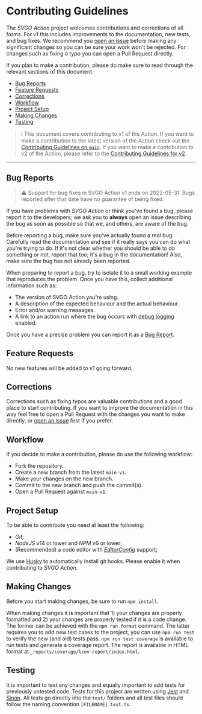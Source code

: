 # Contributing Guidelines

The _SVGO Action_ project welcomes contributions and corrections of all forms.
For v1 this includes improvements to the documentation, new tests, and bug
fixes. We recommend you [open an issue] before making any significant changes so
you can be sure your work won't be rejected. For changes such as fixing a typo
you can open a Pull Request directly.

If you plan to make a contribution, please do make sure to read through the
relevant sections of this document.

- [Bug Reports](#bug-reports)
- [Feature Requests](#feature-requests)
- [Corrections](#corrections)
- [Workflow](#workflow)
- [Project Setup](#project-setup)
- [Making Changes](#making-changes)
- [Testing](#testing)

> :information_source: This document covers contributing to v1 of the Action. If
> you want to make a contribution to the latest version of the Action check out
> the [Contributing Guidelines on `main`]. If you want to make a contribution to
> v2 of the Action, please refer to the [Contributing Guidelines for v2].

---

## Bug Reports

> :warning: Support for bug fixes in SVGO Action v1 ends on 2022-05-31. Bugs
> reported after that date have no guarantee of being fixed.

If you have problems with _SVGO Action_ or think you've found a bug, please
report it to the developers; we ask you to **always** open an issue describing
the bug as soon as possible so that we, and others, are aware of the bug.

Before reporting a bug, make sure you've actually found a real bug. Carefully
read the documentation and see if it really says you can do what you're trying
to do. If it's not clear whether you should be able to do something or not,
report that too; it's a bug in the documentation! Also, make sure the bug has
not already been reported.

When preparing to report a bug, try to isolate it to a small working example
that reproduces the problem. Once you have this, collect additional information
such as:

- The version of SVGO Action you're using.
- A description of the expected behaviour and the actual behaviour.
- Error and/or warning messages.
- A link to an action run where the bug occurs with [debug logging] enabled.

Once you have a precise problem you can report it as a [Bug Report].

## Feature Requests

No new features will be added to v1 going forward.

## Corrections

Corrections such as fixing typos are valuable contributions and a good place to
start contributing. If you want to improve the documentation in this way feel
free to open a Pull Request with the changes you want to make directly, or [open
an issue] first if you prefer.

## Workflow

If you decide to make a contribution, please do use the following workflow:

- Fork the repository.
- Create a new branch from the latest `main-v1`.
- Make your changes on the new branch.
- Commit to the new branch and push the commit(s).
- Open a Pull Request against `main-v1`.

## Project Setup

To be able to contribute you need at least the following:

- _Git_;
- _NodeJS_ v14 or lower and _NPM_ v6 or lower;
- (Recommended) a code editor with _[EditorConfig]_ support;

We use [Husky] to automatically install git hooks. Please enable it when
contributing to _SVGO Action_.

## Making Changes

Before you start making changes, be sure to run `npm install`.

When making changes it is important that 1) your changes are properly formatted
and 2) your changes are properly tested if it is a code change. The former can
be achieved with the `npm run format` command. The latter requires you to add
new test cases to the project, you can use `npm run test` to verify the new (and
old) tests pass. `npm run test:coverage` is available to run tests and generate
a coverage report. The report is available in HTML format at
`_reports/coverage/lcov-report/index.html`.

## Testing

It is important to test any changes and equally important to add tests for
previously untested code. Tests for this project are written using [Jest] and
[Sinon]. All tests go directly into the `test/` folders and all test files
should follow the naming convention `[FILENAME].test.ts`.

[bug report]: https://github.com/ericcornelissen/svgo-action/issues/new?labels=bug&template=bug_report.md
[contributing guidelines on `main`]: https://github.com/ericcornelissen/svgo-action/blob/main/CONTRIBUTING.md
[contributing guidelines for v2]: https://github.com/ericcornelissen/svgo-action/blob/main-v2/CONTRIBUTING.md
[debug logging]: https://docs.github.com/en/actions/managing-workflow-runs/enabling-debug-logging
[editorconfig]: https://editorconfig.org/
[husky]: https://typicode.github.io/husky/#/
[jest]: https://jestjs.io/
[open an issue]: https://github.com/ericcornelissen/svgo-action/issues/new/choose
[sinon]: https://sinonjs.org/
